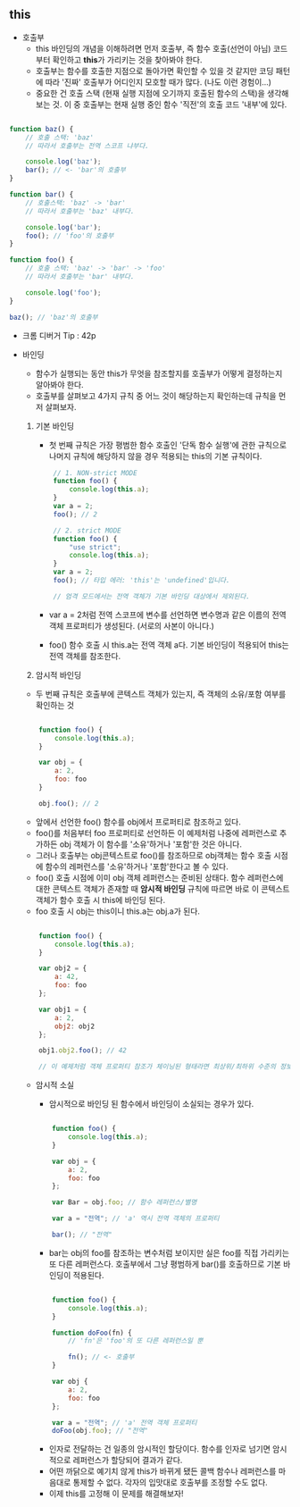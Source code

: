 ## this

- 호출부
  - this 바인딩의 개념을 이해하려면 먼저 호출부, 즉 함수 호출(선언이 아님) 코드부터 확인하고 **this**가 가리키는 것을 찾아봐야 한다.
  - 호출부는 함수를 호출한 지점으로 돌아가면 확인할 수 있을 것 같지만 코딩 패턴에 따라 '진짜' 호출부가 어디인지 모호할 때가 많다.
    (나도 이런 경험이...)
  - 중요한 건 호출 스택 (현재 실행 지점에 오기까지 호출된 함수의 스택)을 생각해보는 것. 이 중 호출부는 현재 실행 중인 함수 '직전'의 호출 코드 '내부'에 있다.

```Javascript

function baz() {
    // 호출 스택: 'baz'
    // 따라서 호출부는 전역 스코프 냐부다.

    console.log('baz');
    bar(); // <- 'bar'의 호출부
}

function bar() {
    // 호출스택: 'baz' -> 'bar'
    // 따라서 호출부는 'baz' 내부다.

    console.log('bar');
    foo(); // 'foo'의 호출부
}

function foo() {
    // 호출 스택: 'baz' -> 'bar' -> 'foo'
    // 따라서 호출부는 'bar' 내부다.

    console.log('foo');
}

baz(); // 'baz'의 호출부

```

- 크롬 디버거 Tip : 42p

- 바인딩

  - 함수가 실행되는 동안 this가 무엇을 참조할지를 호출부가 어떻게 결정하는지 알아봐야 한다.
  - 호출부를 살펴보고 4가지 규칙 중 어느 것이 해당하는지 확인하는데 규칙을 먼저 살펴보자.

  1. 기본 바인딩

     - 첫 번째 규칙은 가장 평범한 함수 호출인 '단독 함수 실행'에 관한 규칙으로 나머지 규칙에 해당하지 않을 경우 적용되는 this의 기본 규칙이다.

       ```Javascript
        // 1. NON-strict MODE
        function foo() {
            console.log(this.a);
        }
        var a = 2;
        foo(); // 2

        // 2. strict MODE
        function foo() {
            "use strict";
            console.log(this.a);
        }
        var a = 2;
        foo(); // 타입 에러: 'this'는 'undefined'입니다.

        // 엄격 모드에서는 전역 객체가 기본 바인딩 대상에서 제외된다.

       ```

     - var a = 2처럼 전역 스코프에 변수를 선언하면 변수명과 같은 이름의 전역 객체 프로퍼티가 생성된다. (서로의 사본이 아니다.)
     - foo() 함수 호출 시 this.a는 전역 객체 a다. 기본 바인딩이 적용되어 this는 전역 객체를 참조한다.

  2. 암시적 바인딩

  - 두 번째 규칙은 호출부에 콘텍스트 객체가 있는지, 즉 객체의 소유/포함 여부를 확인하는 것

  ```Javascript

      function foo() {
          console.log(this.a);
      }

      var obj = {
          a: 2,
          foo: foo
      }

      obj.foo(); // 2

  ```

  - 앞에서 선언한 foo() 함수를 obj에서 프로퍼티로 참조하고 있다.
  - foo()를 처음부터 foo 프로퍼티로 선언하든 이 예제처럼 나중에 레퍼런스로 추가하든 obj 객체가 이 함수를 '소유'하거나 '포함'한 것은 아니다.
  - 그러나 호출부는 obj콘텍스트로 foo()를 참조하므로 obj객체는 함수 호출 시점에 함수의 레퍼런스를 '소유'하거나 '포함'한다고 볼 수 있다.
  - foo() 호출 시점에 이미 obj 객체 레퍼런스는 준비된 상태다.
    함수 레퍼런스에 대한 콘텍스트 객체가 존재할 때 **암시적 바인딩** 규칙에 따르면 바로 이 콘텍스트 객체가 함수 호출 시 this에 바인딩 된다.
  - foo 호출 시 obj는 this이니 this.a는 obj.a가 된다.

  ```Javascript

      function foo() {
          console.log(this.a);
      }

      var obj2 = {
          a: 42,
          foo: foo
      };

      var obj1 = {
          a: 2,
          obj2: obj2
      };

      obj1.obj2.foo(); // 42

      // 이 예제처럼 객체 프로퍼티 참조가 체이닝된 형태라면 최상위/최하위 수준의 정보만 호출부와 연관된다.

  ```

  - 암시적 소실

    - 암시적으로 바인딩 된 함수에서 바인딩이 소실되는 경우가 있다.

    ```Javascript

        function foo() {
            console.log(this.a);
        }

        var obj = {
            a: 2,
            foo: foo
        };

        var Bar = obj.foo; // 함수 레퍼런스/별명

        var a = "전역"; // 'a' 역시 전역 객체의 프로퍼티

        bar(); // "전역"

    ```

    - bar는 obj의 foo를 참조하는 변수처럼 보이지만 실은 foo를 직접 가리키는 또 다른 레퍼런스다.
      호출부에서 그냥 평범하게 bar()를 호출하므로 기본 바인딩이 적용된다.

    ```Javascript

        function foo() {
            console.log(this.a);
        }

        function doFoo(fn) {
            // 'fn'은 'foo'의 또 다른 레퍼런스일 뿐

            fn(); // <- 호출부
        }

        var obj {
            a: 2,
            foo: foo
        };

        var a = "전역"; // 'a' 전역 객체 프로퍼티
        doFoo(obj.foo); // "전역"

    ```

    - 인자로 전달하는 건 일종의 암시적인 할당이다. 함수를 인자로 넘기면 암시적으로 레퍼런스가 할당되어 결과가 같다.
    - 어떤 까닭으로 예기치 않게 this가 바뀌게 됐든 콜백 함수나 레퍼런스를 마음대로 통제할 수 없다. 각자의 입맛대로 호출부를 조정할 수도 없다.
    - 이제 this를 고정해 이 문제를 해결해보자!
